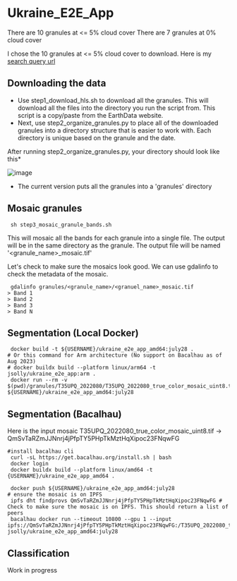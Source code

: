 # Ukraine_E2E_App

There are 10 granules at <= 5% cloud cover
There are 7 granules at 0% cloud cover

I chose the 10 granules at <= 5% cloud cover to download. Here is my [search query url](https://search.earthdata.nasa.gov/search/granules?p=C2021957295-LPCLOUD&pg[0][v]=f&pg[0][cc][max]=5&pg[0][gsk]=start_date&q=hls&sb[0]=27.59326%2C48.93109%2C29.06104%2C49.37046&qt=2022-03-01T00%3A00%3A00.000Z%2C2022-04-15T23%3A59%3A59.999Z&tl=1681489962!3!!&lat=49.02099609375&long=26.26171875&zoom=7)

## Downloading the data

- Use step1_download_hls.sh to download all the granules. This will download all the files into the directory you run the script from. This script is a copy/paste from the EarthData website.
- Next, use step2_organize_granules.py to place all of the downloaded granules into a directory structure that is easier to work with. Each directory is unique based on the granule and the date.

After running step2_organize_granules.py, your directory should look like this\*

![image](https://github.com/easierdata/Ukraine_E2E_App/assets/9572232/be20d152-b9ed-4f21-8251-b71b6f4ce900)

- The current version puts all the granules into a 'granules' directory

## Mosaic granules

```shell
 sh step3_mosaic_granule_bands.sh
```

This will mosaic all the bands for each granule into a single file. The output will be in the same directory as the granule. The output file will be named '<granule_name>\_mosaic.tif'

Let's check to make sure the mosaics look good. We can use gdalinfo to check the metadata of the mosaic.

```shell
 gdalinfo granules/<granule_name>/<granuel_name>_mosaic.tif
> Band 1
> Band 2
> Band 3
> Band N
```

## Segmentation (Local Docker)

```shell
 docker build -t ${USERNAME}/ukraine_e2e_app_amd64:july28 .
# Or this command for Arm architecture (No support on Bacalhau as of Aug 2023)
# docker buildx build --platform linux/arm64 -t jsolly/ukraine_e2e_app:arm .
 docker run --rm -v $(pwd)/granules/T35UPQ_2022080/T35UPQ_2022080_true_color_mosaic_uint8.tif:/T35UPQ_2022080_true_color_mosaic_uint8.tif ${USERNAME}/ukraine_e2e_app_amd64:july28
```

## Segmentation (Bacalhau)

Here is the input mosaic
T35UPQ_2022080_true_color_mosaic_uint8.tif -> QmSvTaRZmJJNnrj4jPfpTY5PHpTkMztHqXipoc23FNqwFG

```shell
#install bacalhau cli
 curl -sL https://get.bacalhau.org/install.sh | bash
 docker login
 docker buildx build --platform linux/amd64 -t {USERNAME}/ukraine_e2e_app_amd64 .

 docker push ${USERNAME}/ukraine_e2e_app_amd64:july28
# ensure the mosaic is on IPFS
 ipfs dht findprovs QmSvTaRZmJJNnrj4jPfpTY5PHpTkMztHqXipoc23FNqwFG # Check to make sure the mosaic is on IPFS. This should return a list of peers
 bacalhau docker run --timeout 10800 --gpu 1 --input ipfs://QmSvTaRZmJJNnrj4jPfpTY5PHpTkMztHqXipoc23FNqwFG:/T35UPQ_2022080_true_color_mosaic_uint8.tif jsolly/ukraine_e2e_app_amd64:july28
```

## Classification

Work in progress
